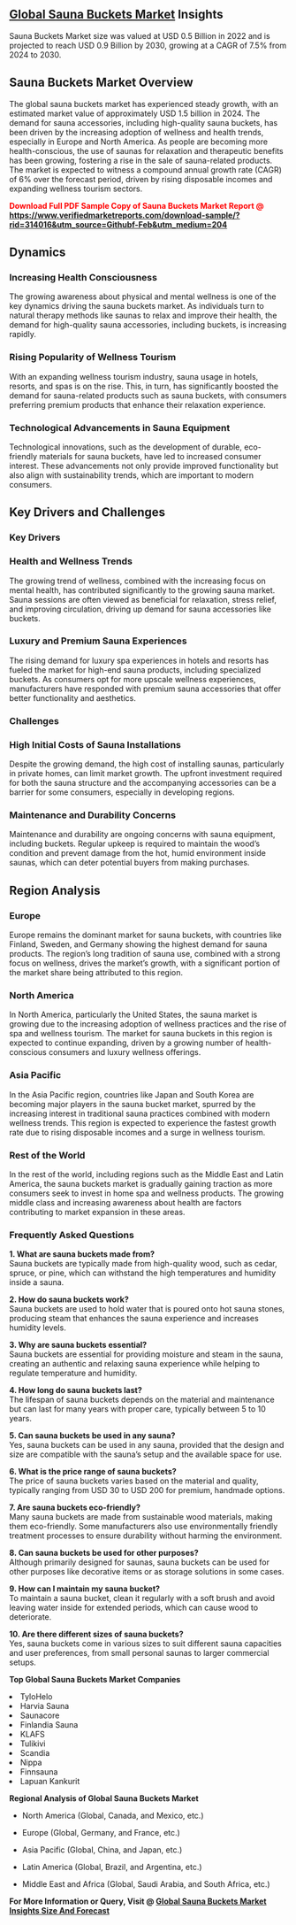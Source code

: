 <h2><a href="https://www.verifiedmarketreports.com/download-sample/?rid=314016&amp;utm_source=Githubf&amp;utm_medium=204" target="_blank">Global Sauna Buckets Market</a> Insights</h2><p>Sauna Buckets Market size was valued at USD 0.5 Billion in 2022 and is projected to reach USD 0.9 Billion by 2030, growing at a CAGR of 7.5% from 2024 to 2030.</p><p> <h2>Sauna Buckets Market Overview</h2> <p>The global sauna buckets market has experienced steady growth, with an estimated market value of approximately USD 1.5 billion in 2024. The demand for sauna accessories, including high-quality sauna buckets, has been driven by the increasing adoption of wellness and health trends, especially in Europe and North America. As people are becoming more health-conscious, the use of saunas for relaxation and therapeutic benefits has been growing, fostering a rise in the sale of sauna-related products. The market is expected to witness a compound annual growth rate (CAGR) of 6% over the forecast period, driven by rising disposable incomes and expanding wellness tourism sectors.</p> <p><strong><p><span class=""><span style="color: #ff0000;"><strong>Download Full PDF Sample Copy of Sauna Buckets Market Report</strong> @ </span><a href="https://www.verifiedmarketreports.com/download-sample/?rid=314016&amp;utm_source=Githubf-Feb&amp;utm_medium=204" target="_blank">https://www.verifiedmarketreports.com/download-sample/?rid=314016&amp;utm_source=Githubf-Feb&amp;utm_medium=204</a></span></p></strong></p> <h2>Dynamics</h2> <h3>Increasing Health Consciousness</h3> <p>The growing awareness about physical and mental wellness is one of the key dynamics driving the sauna buckets market. As individuals turn to natural therapy methods like saunas to relax and improve their health, the demand for high-quality sauna accessories, including buckets, is increasing rapidly.</p> <h3>Rising Popularity of Wellness Tourism</h3> <p>With an expanding wellness tourism industry, sauna usage in hotels, resorts, and spas is on the rise. This, in turn, has significantly boosted the demand for sauna-related products such as sauna buckets, with consumers preferring premium products that enhance their relaxation experience.</p> <h3>Technological Advancements in Sauna Equipment</h3> <p>Technological innovations, such as the development of durable, eco-friendly materials for sauna buckets, have led to increased consumer interest. These advancements not only provide improved functionality but also align with sustainability trends, which are important to modern consumers.</p> <h2>Key Drivers and Challenges</h2> <h3>Key Drivers</h3> <h3>Health and Wellness Trends</h3> <p>The growing trend of wellness, combined with the increasing focus on mental health, has contributed significantly to the growing sauna market. Sauna sessions are often viewed as beneficial for relaxation, stress relief, and improving circulation, driving up demand for sauna accessories like buckets.</p> <h3>Luxury and Premium Sauna Experiences</h3> <p>The rising demand for luxury spa experiences in hotels and resorts has fueled the market for high-end sauna products, including specialized buckets. As consumers opt for more upscale wellness experiences, manufacturers have responded with premium sauna accessories that offer better functionality and aesthetics.</p> <h3>Challenges</h3> <h3>High Initial Costs of Sauna Installations</h3> <p>Despite the growing demand, the high cost of installing saunas, particularly in private homes, can limit market growth. The upfront investment required for both the sauna structure and the accompanying accessories can be a barrier for some consumers, especially in developing regions.</p> <h3>Maintenance and Durability Concerns</h3> <p>Maintenance and durability are ongoing concerns with sauna equipment, including buckets. Regular upkeep is required to maintain the wood’s condition and prevent damage from the hot, humid environment inside saunas, which can deter potential buyers from making purchases.</p> <h2>Region Analysis</h2> <h3>Europe</h3> <p>Europe remains the dominant market for sauna buckets, with countries like Finland, Sweden, and Germany showing the highest demand for sauna products. The region’s long tradition of sauna use, combined with a strong focus on wellness, drives the market’s growth, with a significant portion of the market share being attributed to this region.</p> <h3>North America</h3> <p>In North America, particularly the United States, the sauna market is growing due to the increasing adoption of wellness practices and the rise of spa and wellness tourism. The market for sauna buckets in this region is expected to continue expanding, driven by a growing number of health-conscious consumers and luxury wellness offerings.</p> <h3>Asia Pacific</h3> <p>In the Asia Pacific region, countries like Japan and South Korea are becoming major players in the sauna bucket market, spurred by the increasing interest in traditional sauna practices combined with modern wellness trends. This region is expected to experience the fastest growth rate due to rising disposable incomes and a surge in wellness tourism.</p> <h3>Rest of the World</h3> <p>In the rest of the world, including regions such as the Middle East and Latin America, the sauna buckets market is gradually gaining traction as more consumers seek to invest in home spa and wellness products. The growing middle class and increasing awareness about health are factors contributing to market expansion in these areas.</p> <h3>Frequently Asked Questions</h3> <p><strong>1. What are sauna buckets made from?</strong><br> Sauna buckets are typically made from high-quality wood, such as cedar, spruce, or pine, which can withstand the high temperatures and humidity inside a sauna.</p> <p><strong>2. How do sauna buckets work?</strong><br> Sauna buckets are used to hold water that is poured onto hot sauna stones, producing steam that enhances the sauna experience and increases humidity levels.</p> <p><strong>3. Why are sauna buckets essential?</strong><br> Sauna buckets are essential for providing moisture and steam in the sauna, creating an authentic and relaxing sauna experience while helping to regulate temperature and humidity.</p> <p><strong>4. How long do sauna buckets last?</strong><br> The lifespan of sauna buckets depends on the material and maintenance but can last for many years with proper care, typically between 5 to 10 years.</p> <p><strong>5. Can sauna buckets be used in any sauna?</strong><br> Yes, sauna buckets can be used in any sauna, provided that the design and size are compatible with the sauna’s setup and the available space for use.</p> <p><strong>6. What is the price range of sauna buckets?</strong><br> The price of sauna buckets varies based on the material and quality, typically ranging from USD 30 to USD 200 for premium, handmade options.</p> <p><strong>7. Are sauna buckets eco-friendly?</strong><br> Many sauna buckets are made from sustainable wood materials, making them eco-friendly. Some manufacturers also use environmentally friendly treatment processes to ensure durability without harming the environment.</p> <p><strong>8. Can sauna buckets be used for other purposes?</strong><br> Although primarily designed for saunas, sauna buckets can be used for other purposes like decorative items or as storage solutions in some cases.</p> <p><strong>9. How can I maintain my sauna bucket?</strong><br> To maintain a sauna bucket, clean it regularly with a soft brush and avoid leaving water inside for extended periods, which can cause wood to deteriorate.</p> <p><strong>10. Are there different sizes of sauna buckets?</strong><br> Yes, sauna buckets come in various sizes to suit different sauna capacities and user preferences, from small personal saunas to larger commercial setups.</p> </p><p><strong>Top Global Sauna Buckets Market Companies</strong></p><div data-test-id=""><p><li>TyloHelo</li><li> Harvia Sauna</li><li> Saunacore</li><li> Finlandia Sauna</li><li> KLAFS</li><li> Tulikivi</li><li> Scandia</li><li> Nippa</li><li> Finnsauna</li><li> Lapuan Kankurit</li></p><div><strong>Regional Analysis of&nbsp;Global Sauna Buckets Market</strong></div><ul><li dir="ltr"><p dir="ltr">North America&nbsp;(Global, Canada, and Mexico, etc.)</p></li><li dir="ltr"><p dir="ltr">Europe (Global, Germany, and France, etc.)</p></li><li dir="ltr"><p dir="ltr">Asia Pacific&nbsp;(Global, China, and Japan, etc.)</p></li><li dir="ltr"><p dir="ltr">Latin America&nbsp;(Global, Brazil, and Argentina, etc.)</p></li><li dir="ltr">Middle East and Africa&nbsp;(Global, Saudi Arabia, and South Africa, etc.)</li></ul><p><strong>For More Information or Query, Visit @&nbsp;</strong><strong><a href="https://www.verifiedmarketreports.com/product/sauna-buckets-market/?utm_source=Githubf&amp;utm_medium=204" target="_blank">Global Sauna Buckets Market Insights Size And Forecast</a></strong></p></div>
